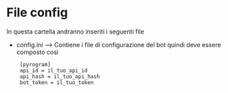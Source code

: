 # File config

In questa cartella andranno inseriti i seguenti file

- config.ini --> Contiene i file di configurazione del bot quindi deve essere composto così
     ``` 
      [pyrogram]
      api_id = il_tuo_api_id
      api_hash = il_tuo_api_hash
      bot_token = il_tuo_token
    ```
